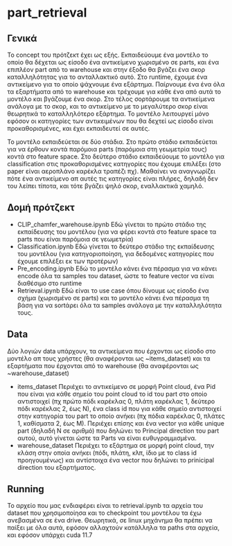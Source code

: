 # part_retrieval

## Γενικά

Το concept του πρότζεκτ έχει ως εξής. Εκπαιδεύουμε ένα μοντέλο το οποίο θα δέχεται ως είσοδο ένα αντικείμενο χωρισμένο σε parts, και ένα επιπλέον part από το warehouse και στην έξοδο θα βγάζει ένα σκορ καταλληλότητας για
το ανταλλακτικό αυτό. Στο runtime, έχουμε ένα αντικείμενο για το οποίο ψάχνουμε ένα εξάρτημα. Παίρνουμε ένα ένα όλα τα εξαρτήματα από το warehouse και τρέχουμε για κάθε ένα από αυτά το μοντέλο και βγάζουμε ένα σκορ.
Στο τέλος σορτάρουμε τα αντικείμενα ανάλογα με το σκορ, και το αντικείμενο με το μεγαλύτερο σκορ είναι θεωρητικά το καταλληλότερο εξάρτημα. Το μοντέλο λειτουργεί μόνο εφόσον οι κατηγορίες των αντικειμένων που θα δεχτεί ως είσοδο
είναι προκαθορισμένες, και έχει εκπαιδευτεί σε αυτές.

Το μοντέλο εκπαιδεύεται σε δύο στάδια. Στο πρώτο στάδιο εκπαιδεύεται για να έρθουν κοντά παρόμοια parts (παρόμοια στη γεωμετρία τους) κοντά στο feature space. Στο δεύτερο στάδιο εκπαιδεύουμε το μοντέλο για classification
στις προκαθορισμένες κατηγορίες που έχουμε επιλέξει (στο paper είναι αεροπλάνο καρέκλα τραπέζι πχ). Μαθαίνει να αναγνωρίζει πότε ένα αντικείμενο απ αυτές τις κατηγορίες είναι πλήρες, δηλαδή δεν του λείπει τίποτα, και τότε
βγάζει ψηλό σκορ, εναλλακτικά χαμηλό.

## Δομή πρότζεκτ
 
* CLIP_chamfer_warehouse.ipynb Εδώ γίνεται το πρώτο στάδιο της εκπαίδευσης του μοντέλου (για να φέρει κοντά στο feature space τα parts που είναι παρόμοια σε γεωμετρία)
* Classification.ipynb Εδώ γίνεται το δεύτερο στάδιο της εκπαίδευσης του μοντέλου (για κατηγοριοποίηση, για δεδομένες κατηγορίες που έχουμε επιλέξει εκ των προτέρων)
* Pre_encoding.ipynb Εδώ το μοντέλο κάνει ένα πέρασμα για να κάνει encode όλα τα samples του dataset, ώστε το feature vector να είναι διαθέσιμο στο runtime
* Retrieval.ipynb Εδώ είναι το use case όπου δίνουμε ως είσοδο ένα σχήμα (χωρισμένο σε parts) και το μοντέλο κάνει ένα πέρασμα τη βάση για να sortάρει όλα τα samples ανάλογα με την καταλληλότητα τους.

## Data

Δύο λογιών data υπάρχουν, τα αντικείμενα που έρχονται ως είσοδο στο μοντέλο απ τους χρήστες (θα αναφέρονται ως ~items_dataset) και τα εξαρτήματα που έρχονται από το warehouse (θα αναφέρονται ως ~warehouse_dataset)

 * items_dataset Περιέχει το αντικείμενο σε μορφή Point cloud, ένα Pid που είναι για κάθε σημείο του point cloud το id του part στο οποίο αντιστοιχεί (πχ πρώτο πόδι καρέκλας 0, πλάτη καρέκλας 1, δεύτερο πόδι καρέκλας 2, έως Ν), ένα class id που για κάθε σημείο αντιστοιχεί στην κατηγορία του part το οποίο ανήκει (πχ πόδια καρέκλας 0, πλάτες 1, καθίσματα 2, έως Μ). Περιέχει επίσης και ένα vector για κάθε unique part (δηλαδή Ν σε αριθμό) που δηλώνει το Principal direction του part αυτού, αυτό γίνεται ώστε τα Parts να είναι ευθυγραμμισμένα.
 * warehouse_dataset Περιέχει το εξάρτημα σε μορφή point cloud, την κλάση στην οποία ανήκει (πόδι, πλάτη, κλπ, ίδιο με το class id προηγουμένως) και αντίστοιχα ένα vector που δηλώνει το prinicipal direction του εξαρτήματος.

## Running

Το αρχείο που μας ενδιαφέρει είναι το retrieval.ipynb τα αρχεία του dataset που χρησιμοποίησα και το checkpoint του μοντέλου τα έχω ανεβασμένα σε ένα drive.
Θεωρητικά, σε linux μηχάνημα θα πρέπει να παίξει με όλα αυτά, εφόσον αλλαχτούν κατάλληλα τα paths στα αρχεία, και εφόσον υπάρχει cuda 11.7
